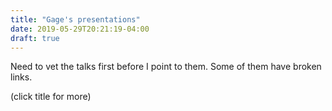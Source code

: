 ```yaml
---
title: "Gage's presentations"
date: 2019-05-29T20:21:19-04:00
draft: true
---
```


Need to vet the talks first before I point to them.  Some of them have broken links.

(click title for more)
<!--more-->